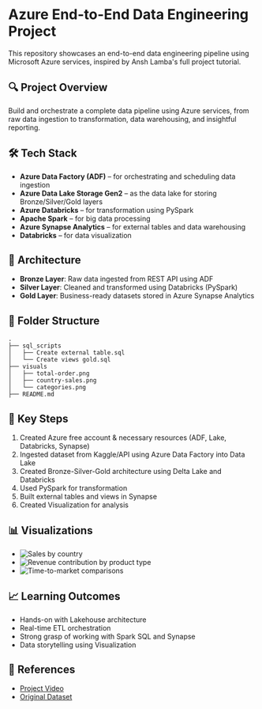 # Azure End-to-End Data Engineering Project

This repository showcases an end-to-end data engineering pipeline using Microsoft Azure services, inspired by Ansh Lamba's full project tutorial.

## 🔍 Project Overview

Build and orchestrate a complete data pipeline using Azure services, from raw data ingestion to transformation, data warehousing, and insightful reporting.

## 🛠️ Tech Stack

* **Azure Data Factory (ADF)** – for orchestrating and scheduling data ingestion
* **Azure Data Lake Storage Gen2** – as the data lake for storing Bronze/Silver/Gold layers
* **Azure Databricks** – for transformation using PySpark
* **Apache Spark** – for big data processing
* **Azure Synapse Analytics** – for external tables and data warehousing
* **Databricks** – for data visualization

## 🧱 Architecture

* **Bronze Layer**: Raw data ingested from REST API using ADF
* **Silver Layer**: Cleaned and transformed using Databricks (PySpark)
* **Gold Layer**: Business-ready datasets stored in Azure Synapse Analytics

## 📂 Folder Structure

```
.
├── sql_scripts
│   ├── Create external table.sql
│   └── Create views gold.sql
├── visuals
│   ├── total-order.png
│   ├── country-sales.png
│   └── categories.png
├── README.md
```

## 📌 Key Steps

1. Created Azure free account & necessary resources (ADF, Lake, Databricks, Synapse)
2. Ingested dataset from Kaggle/API using Azure Data Factory into Data Lake
3. Created Bronze-Silver-Gold architecture using Delta Lake and Databricks
4. Used PySpark for transformation
5. Built external tables and views in Synapse
6. Created Visualization for analysis

## 📊 Visualizations

* ![Sales by country](images/country-sales.png)
* ![Revenue contribution by product type](images/categories.png)
* ![Time-to-market comparisons](images/total-order.png)

## 📈 Learning Outcomes

* Hands-on with Lakehouse architecture
* Real-time ETL orchestration
* Strong grasp of working with Spark SQL and Synapse
* Data storytelling using Visualization

## 📎 References

* [Project Video](https://www.youtube.com/watch?v=0GTZ-12hYtU&t=1187s)
* [Original Dataset](https://www.kaggle.com/datasets/ukveteran/adventure-works)
